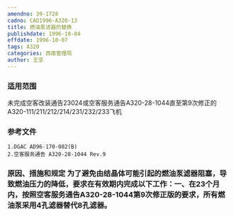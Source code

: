 ```yaml
---
amendno: 39-1728
cadno: CAD1996-A320-13
title: 燃油泵滤器的替换
publishdate: 1996-10-04
effdate: 1996-10-07
tags: A320
categories: 西南管理局
author: 王坚
---
```


### 适用范围 
未完成空客改装通告23024或空客服务通告A320-28-1044直至第9次修正的A320-111/211/212/214/231/232/233飞机

<!--more-->
### 参考文件
    1.DGAC AD96-170-082(B)
    2.空客服务通告 A320-28-1044 Rev.9

### 原因、措施和规定 为了避免由结晶体可能引起的燃油泵滤器阻塞，导致燃油压力的降低，要求在有效期内完成以下工作：一、在23个月内，按照空客服务通告A320-28-1044第9次修正版的要求，所有燃油泵采用4孔滤器替代8孔滤器。
